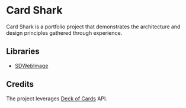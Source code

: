# Card Shark
Card Shark is a portfolio project that demonstrates the architecture and design principles gathered through experience. 

## Libraries
- [SDWebImage](https://github.com/SDWebImage/SDWebImage)

## Credits
The project leverages [Deck of Cards](https://deckofcardsapi.com) API.